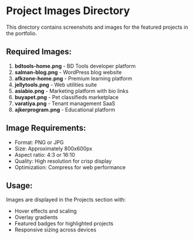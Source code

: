 # Project Images Directory

This directory contains screenshots and images for the featured projects in the portfolio.

## Required Images:

1. **bdtools-home.png** - BD Tools developer platform
2. **salman-blog.png** - WordPress blog website
3. **afkzone-home.png** - Premium learning platform
4. **jellytools.png** - Web utilities suite
5. **asiabio.png** - Marketing platform with bio links
6. **buyapet.png** - Pet classifieds marketplace
7. **varatiya.png** - Tenant management SaaS
8. **ajkerprogram.png** - Educational platform

## Image Requirements:

- Format: PNG or JPG
- Size: Approximately 800x600px
- Aspect ratio: 4:3 or 16:10
- Quality: High resolution for crisp display
- Optimization: Compress for web performance

## Usage:

Images are displayed in the Projects section with:
- Hover effects and scaling
- Overlay gradients
- Featured badges for highlighted projects
- Responsive sizing across devices